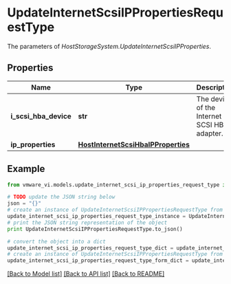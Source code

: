 # UpdateInternetScsiIPPropertiesRequestType

The parameters of *HostStorageSystem.UpdateInternetScsiIPProperties*. 

## Properties
Name | Type | Description | Notes
------------ | ------------- | ------------- | -------------
**i_scsi_hba_device** | **str** | The device of the Internet SCSI HBA adapter.  | 
**ip_properties** | [**HostInternetScsiHbaIPProperties**](HostInternetScsiHbaIPProperties.md) |  | 

## Example

```python
from vmware_vi.models.update_internet_scsi_ip_properties_request_type import UpdateInternetScsiIPPropertiesRequestType

# TODO update the JSON string below
json = "{}"
# create an instance of UpdateInternetScsiIPPropertiesRequestType from a JSON string
update_internet_scsi_ip_properties_request_type_instance = UpdateInternetScsiIPPropertiesRequestType.from_json(json)
# print the JSON string representation of the object
print UpdateInternetScsiIPPropertiesRequestType.to_json()

# convert the object into a dict
update_internet_scsi_ip_properties_request_type_dict = update_internet_scsi_ip_properties_request_type_instance.to_dict()
# create an instance of UpdateInternetScsiIPPropertiesRequestType from a dict
update_internet_scsi_ip_properties_request_type_form_dict = update_internet_scsi_ip_properties_request_type.from_dict(update_internet_scsi_ip_properties_request_type_dict)
```
[[Back to Model list]](../README.md#documentation-for-models) [[Back to API list]](../README.md#documentation-for-api-endpoints) [[Back to README]](../README.md)


